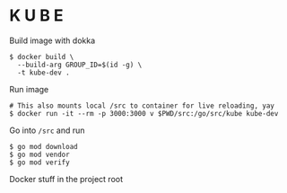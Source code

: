 # K U B E

Build image with dokka

```shell
$ docker build \
  --build-arg GROUP_ID=$(id -g) \
  -t kube-dev .
```

Run image

```shell
# This also mounts local /src to container for live reloading, yay
$ docker run -it --rm -p 3000:3000 v $PWD/src:/go/src/kube kube-dev
```

Go into `/src` and run

```shell
$ go mod download
$ go mod vendor
$ go mod verify
```

Docker stuff in the project root
